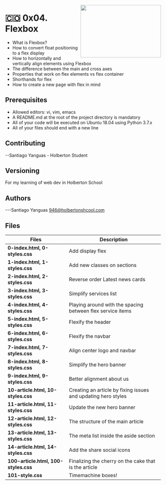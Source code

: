 <p>
<img width="260" height="170" src="https://image.flaticon.com/icons/svg/2644/2644079.svg" align="right" >
</p>

# :colombia: 0x04. Flexbox

- What is Flexbox?
- How to convert float positioning to a flex display
- How to horizontally and vertically align elements using Flexbox
- The difference between the main and cross axes
- Properties that work on flex elements vs flex container
- Shorthands for flex
- How to create a new page with flex in mind

## Prerequisites

- Allowed editors: vi, vim, emacs
- A README.md at the root of the project directory is mandatory
- All of your code will be executed on Ubuntu 18.04 using Python 3.7.x
- All of your files should end with a new line

## Contributing

--Santiago Yanguas - Holberton Student

## Versioning

For my learning of web dev in Holberton School

## Authors

---Santiago Yanguas 946@holbertonshcool.com

## Files

| Files                                | Description                                                   |
| ------------------------------------ | ------------------------------------------------------------- |
| **0-index.html, 0-styles.css**       | Add display flex                                              |
| **1-index.html, 1-styles.css**       | Add new classes on sections                                   |
| **2-index.html, 2-styles.css**       | Reverse order Latest news cards                               |
| **3-index.html, 3-styles.css**       | Simplify services list                                        |
| **4-index.html, 4-styles.css**       | Playing around with the spacing between flex service items    |
| **5-index.html, 5-styles.css**       | Flexify the header                                            |
| **6-index.html, 6-styles.css**       | Flexify the navbar                                            |
| **7-index.html, 7-styles.css**       | Align center logo and navbar                                  |
| **8-index.html, 8-styles.css**       | Simplify the hero banner                                      |
| **9-index.html, 9-styles.css**       | Better alignment about us                                     |
| **10-article.html, 10-styles.css**   | Creating an article by fixing issues and updating hero styles |
| **11-article.html, 11-styles.css**   | Update the new hero banner                                    |
| **12-article.html, 12-styles.css**   | The structure of the main article                             |
| **13-article.html, 13-styles.css**   | The meta list inside the aside section                        |
| **14-article.html, 14-styles.css**   | Add the share social icons                                    |
| **100-article.html, 100-styles.css** | Finalizing the cherry on the cake that is the article         |
| **101-style.css**                    | Timemachine boxes!                                            |
